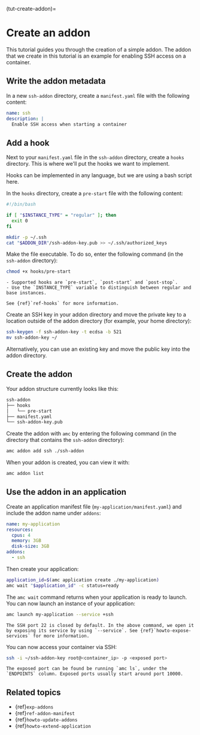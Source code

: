 (tut-create-addon)=
# Create an addon

This tutorial guides you through the creation of a simple addon. The addon that we create in this tutorial is an example for enabling SSH access on a container.

## Write the addon metadata

In a new `ssh-addon` directory, create a `manifest.yaml` file with the following content:
```yaml
name: ssh
description: |
  Enable SSH access when starting a container
```

## Add a hook

Next to your `manifest.yaml` file in the `ssh-addon` directory, create a `hooks` directory. This is where we'll put the hooks we want to implement.

Hooks can be implemented in any language, but we are using a bash script here.

In the `hooks` directory, create a `pre-start` file with the following content:

```bash
#!/bin/bash

if [ "$INSTANCE_TYPE" = "regular" ]; then
  exit 0
fi

mkdir -p ~/.ssh
cat "$ADDON_DIR"/ssh-addon-key.pub >> ~/.ssh/authorized_keys
```

Make the file executable. To do so, enter the following command (in the `ssh-addon` directory):
```bash
chmod +x hooks/pre-start
```

```{tip}
- Supported hooks are `pre-start`, `post-start` and `post-stop`.
- Use the `INSTANCE_TYPE` variable to distinguish between regular and base instances.

See {ref}`ref-hooks` for more information.
```
Create an SSH key in your addon directory and move the private key to a location outside of the addon directory (for example, your home directory):
```bash
ssh-keygen -f ssh-addon-key -t ecdsa -b 521
mv ssh-addon-key ~/
```
Alternatively, you can use an existing key and move the public key into the addon directory.

## Create the addon

Your addon structure currently looks like this:
```bash
ssh-addon
├── hooks
│   └── pre-start
├── manifest.yaml
└── ssh-addon-key.pub
```

Create the addon with `amc` by entering the following command (in the directory that contains the `ssh-addon` directory):
```bash
amc addon add ssh ./ssh-addon
```

When your addon is created, you can view it with:
```bash
amc addon list
```

## Use the addon in an application

Create an application manifest file (`my-application/manifest.yaml`) and include the addon name under `addons`:

```yaml
name: my-application
resources:
  cpus: 4
  memory: 3GB
  disk-size: 3GB
addons:
  - ssh
```

Then create your application:
```bash
application_id=$(amc application create ./my-application)
amc wait "$application_id" -c status=ready
```

The `amc wait` command returns when your application is ready to launch. You can now launch an instance of your application:
```bash
amc launch my-application --service +ssh
```

```{note}
The SSH port 22 is closed by default. In the above command, we open it by exposing its service by using `--service`. See {ref}`howto-expose-services` for more information.
```

You can now access your container via SSH:
```bash
ssh -i ~/ssh-addon-key root@<container_ip> -p <exposed port>
```

```{note}
The exposed port can be found be running `amc ls`, under the `ENDPOINTS` column. Exposed ports usually start around port 10000.
```

## Related topics

* {ref}`exp-addons`
* {ref}`ref-addon-manifest`
* {ref}`howto-update-addons`
* {ref}`howto-extend-application`
